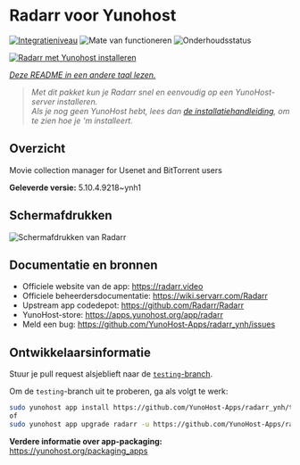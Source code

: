 <!--
NB: Deze README is automatisch gegenereerd door <https://github.com/YunoHost/apps/tree/master/tools/readme_generator>
Hij mag NIET handmatig aangepast worden.
-->

# Radarr voor Yunohost

[![Integratieniveau](https://dash.yunohost.org/integration/radarr.svg)](https://ci-apps.yunohost.org/ci/apps/radarr/) ![Mate van functioneren](https://ci-apps.yunohost.org/ci/badges/radarr.status.svg) ![Onderhoudsstatus](https://ci-apps.yunohost.org/ci/badges/radarr.maintain.svg)

[![Radarr met Yunohost installeren](https://install-app.yunohost.org/install-with-yunohost.svg)](https://install-app.yunohost.org/?app=radarr)

*[Deze README in een andere taal lezen.](./ALL_README.md)*

> *Met dit pakket kun je Radarr snel en eenvoudig op een YunoHost-server installeren.*  
> *Als je nog geen YunoHost hebt, lees dan [de installatiehandleiding](https://yunohost.org/install), om te zien hoe je 'm installeert.*

## Overzicht

Movie collection manager for Usenet and BitTorrent users

**Geleverde versie:** 5.10.4.9218~ynh1

## Schermafdrukken

![Schermafdrukken van Radarr](./doc/screenshots/screenshot.jpg)

## Documentatie en bronnen

- Officiele website van de app: <https://radarr.video>
- Officiele beheerdersdocumentatie: <https://wiki.servarr.com/Radarr>
- Upstream app codedepot: <https://github.com/Radarr/Radarr>
- YunoHost-store: <https://apps.yunohost.org/app/radarr>
- Meld een bug: <https://github.com/YunoHost-Apps/radarr_ynh/issues>

## Ontwikkelaarsinformatie

Stuur je pull request alsjeblieft naar de [`testing`-branch](https://github.com/YunoHost-Apps/radarr_ynh/tree/testing).

Om de `testing`-branch uit te proberen, ga als volgt te werk:

```bash
sudo yunohost app install https://github.com/YunoHost-Apps/radarr_ynh/tree/testing --debug
of
sudo yunohost app upgrade radarr -u https://github.com/YunoHost-Apps/radarr_ynh/tree/testing --debug
```

**Verdere informatie over app-packaging:** <https://yunohost.org/packaging_apps>
